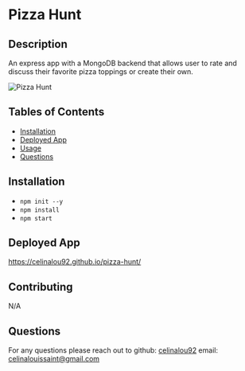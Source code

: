 # Pizza Hunt

## Description 
An express app with a MongoDB backend that allows user to rate and discuss their favorite pizza toppings or create their own. 



![Pizza Hunt](./public/assets/images/pizzaHunt_screengrab.png)

## Tables of Contents
* [Installation](#installation)
* [Deployed App](#deployed-app)
* [Usage](#usage)
* [Questions](#questions)

## Installation 
* `npm init --y`
* `npm install `
* `npm start`



## Deployed App
https://celinalou92.github.io/pizza-hunt/


## Contributing
N/A


## Questions
For any questions please reach out to 
github: [celinalou92](https://github.com/celinalou92)
email: celinalouissaint@gmail.com


